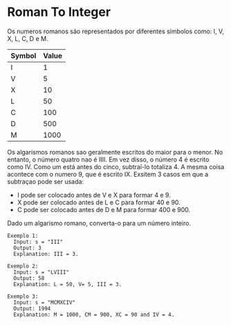 # Roman To Integer

Os numeros romanos são representados por diferentes símbolos como: I, V, X, L, C, D e M.

| Symbol | Value |
|--------|-------|
| I      | 1     |
| V      | 5     |
| X      | 10    |
| L      | 50    |
| C      | 100   |
| D      | 500   |
| M      | 1000  |


Os algarismos romanos sao geralmente escritos do maior para o menor. No entanto, o número quatro nao é IIII. Em vez disso, o número 4 é escrito como IV. Como um está antes do cinco, subtraí-lo totaliza 4. A mesma coisa acontece com o numero 9, que é escrito IX. Exsitem 3 casos em que a subtraçao pode ser usada:

 -  I pode ser colocado antes de V e X para formar 4 e 9.
 -  X pode ser colocado antes de L e C para formar 40 e 90.
 -  C pode ser colocado antes de D e M para formar 400 e 900.


Dado um algarismo romano, converta-o para um número inteiro.

```
Exemplo 1: 
  Input: s = "III" 
  Output: 3 
  Explanation: III = 3.
```
```
Exemplo 2:
  Input: s = "LVIII" 
  Output: 58 
  Explanation: L = 50, V= 5, III = 3.  
```
```
Exemplo 3:
  Input: s = "MCMXCIV"
  Output: 1994
  Explanation: M = 1000, CM = 900, XC = 90 and IV = 4.
```